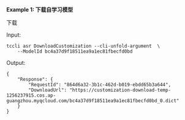 **Example 1: 下载自学习模型**

下载

Input: 

```
tccli asr DownloadCustomization --cli-unfold-argument  \
    --ModelId bc4a37d9f18511ea9a1ec81fbecfd0bd
```

Output: 
```
{
    "Response": {
        "RequestId": "864d6a32-3b1c-462d-b019-ebdd65b3a644",
        "DownloadUrl": "https://customization-download-temp-1256237915.cos.ap-guangzhou.myqcloud.com/bc4a37d9f18511ea9a1ec81fbecfd0bd_0.dict"
    }
}
```

